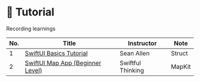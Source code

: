 # 🐻 Tutorial   
Recording learnings

|No.|Title|Instructor|Note|
|-|-|-|-|
|1|[SwiftUI Basics Tutorial](https://www.youtube.com/watch?v=HXoVSbwWUIk&list=PL3tm1TSahGW_BKKG7VNVBA5gi8PgkbaYG&index=3)|Sean Allen|Struct|
|2|[SwiftUI Map App (Beginner Level)](https://www.youtube.com/playlist?list=PLwvDm4Vfkdpha5eVTjLM0eRlJ7-yDDwBk)|Swiftful Thinking|MapKit|
